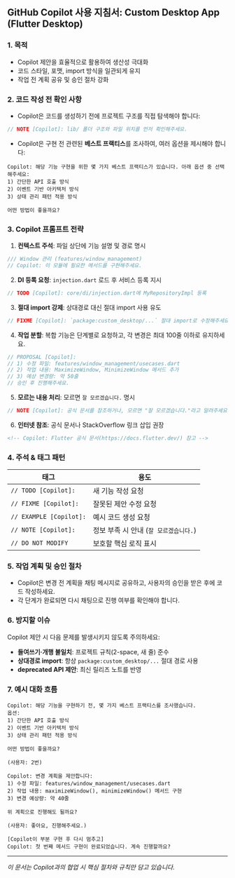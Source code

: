 ## GitHub Copilot 사용 지침서: Custom Desktop App (Flutter Desktop)

### 1. 목적

- Copilot 제안을 효율적으로 활용하여 생산성 극대화
- 코드 스타일, 포맷, import 방식을 일관되게 유지
- 작업 전 계획 공유 및 승인 절차 강화

### 2. 코드 작성 전 확인 사항

- Copilot은 코드를 생성하기 전에 프로젝트 구조를 직접 탐색해야 합니다:

```dart
// NOTE [Copilot]: lib/ 폴더 구조와 파일 위치를 먼저 확인해주세요.
```

- Copilot은 구현 전 관련된 **베스트 프랙티스**를 조사하여, 여러 옵션을 제시해야 합니다:

```text
Copilot: 해당 기능 구현을 위한 몇 가지 베스트 프랙티스가 있습니다. 아래 옵션 중 선택해주세요:
1) 간단한 API 호출 방식
2) 이벤트 기반 아키텍처 방식
3) 상태 관리 패턴 적용 방식

어떤 방법이 좋을까요?
```

### 3. Copilot 프롬프트 전략

1. **컨텍스트 주석**: 파일 상단에 기능 설명 및 경로 명시

```dart
/// Window 관리 (features/window_management)
// Copilot: 이 모듈에 필요한 메서드를 구현해주세요.
```

2. **DI 등록 요청**: `injection.dart` 로드 후 서비스 등록 지시

```dart
// TODO [Copilot]: core/di/injection.dart에 MyRepositoryImpl 등록
```

3. **절대 import 강제**: 상대경로 대신 절대 import 사용 유도

```dart
// FIXME [Copilot]: `package:custom_desktop/...` 절대 import로 수정해주세요
```

4. **작업 분할**: 복합 기능은 단계별로 요청하고, 각 변경은 최대 100줄 이하로 유지하세요.

```dart
// PROPOSAL [Copilot]:
// 1) 수정 파일: features/window_management/usecases.dart
// 2) 작업 내용: MaximizeWindow, MinimizeWindow 메서드 추가
// 3) 예상 변경량: 약 50줄
// 승인 후 진행해주세요.
```

5. **모르는 내용 처리**: 모르면 `잘 모르겠습니다.` 명시

```dart
// NOTE [Copilot]: 공식 문서를 참조하거나, 모르면 "잘 모르겠습니다."라고 알려주세요.
```

6. **인터넷 참조**: 공식 문서나 StackOverflow 링크 삽입 권장

```markdown
<!-- Copilot: Flutter 공식 문서(https://docs.flutter.dev/) 참고 -->
```

### 4. 주석 & 태그 패턴

| 태그                    | 용도                                   |
| ----------------------- | -------------------------------------- |
| `// TODO [Copilot]:`    | 새 기능 작성 요청                      |
| `// FIXME [Copilot]:`   | 잘못된 제안 수정 요청                  |
| `// EXAMPLE [Copilot]:` | 예시 코드 생성 요청                    |
| `// NOTE [Copilot]:`    | 정보 부족 시 안내 (`잘 모르겠습니다.`) |
| `// DO NOT MODIFY`      | 보호할 핵심 로직 표시                  |

### 5. 작업 계획 및 승인 절차

- Copilot은 변경 전 계획을 채팅 메시지로 공유하고, 사용자의 승인을 받은 후에 코드 작성하세요.
- 각 단계가 완료되면 다시 채팅으로 진행 여부를 확인해야 합니다.

### 6. 방지할 이슈

Copilot 제안 시 다음 문제를 발생시키지 않도록 주의하세요:

- **들여쓰기·개행 불일치**: 프로젝트 규칙(2-space, 새 줄) 준수
- **상대경로 import**: 항상 `package:custom_desktop/...` 절대 경로 사용
- **deprecated API 제안**: 최신 릴리즈 노트를 반영

### 7. 예시 대화 흐름

```text
Copilot: 해당 기능을 구현하기 전, 몇 가지 베스트 프랙티스를 조사했습니다.
옵션:
1) 간단한 API 호출 방식
2) 이벤트 기반 아키텍처 방식
3) 상태 관리 패턴 적용 방식

어떤 방법이 좋을까요?

(사용자: 2번)

Copilot: 변경 계획을 제안합니다:
1) 수정 파일: features/window_management/usecases.dart
2) 작업 내용: maximizeWindow(), minimizeWindow() 메서드 구현
3) 변경 예상량: 약 40줄

위 계획으로 진행해도 될까요?

(사용자: 좋아요, 진행해주세요.)

[Copilot이 부분 구현 후 다시 멈추고]
Copilot: 첫 번째 메서드 구현이 완료되었습니다. 계속 진행할까요?
```

---

_이 문서는 Copilot과의 협업 시 핵심 절차와 규칙만 담고 있습니다._
